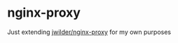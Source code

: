 # nginx-proxy

Just extending [jwilder/nginx-proxy](https://github.com/jwilder/nginx-proxy) for my own purposes